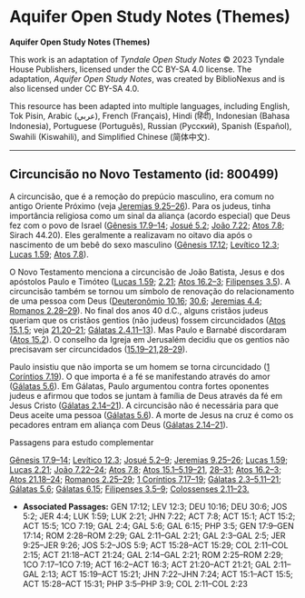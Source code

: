 # Aquifer Open Study Notes (Themes)

**Aquifer Open Study Notes (Themes)**

This work is an adaptation of *Tyndale Open Study Notes* © 2023 Tyndale House Publishers, licensed under the CC BY\-SA 4\.0 license. The adaptation, *Aquifer Open Study Notes*, was created by BiblioNexus and is also licensed under CC BY\-SA 4\.0\.

This resource has been adapted into multiple languages, including English, Tok Pisin, Arabic (عربي), French (Français), Hindi (हिंदी), Indonesian (Bahasa Indonesia), Portuguese (Português), Russian (Русский), Spanish (Español), Swahili (Kiswahili), and Simplified Chinese (简体中文).



--------------------------------

## Circuncisão no Novo Testamento (id: 800499)

A circuncisão, que é a remoção do prepúcio masculino, era comum no antigo Oriente Próximo (veja [Jeremias 9\.25–26](https://ref.ly/Jer9:25-Jer9:26)). Para os judeus, tinha importância religiosa como um sinal da aliança (acordo especial) que Deus fez com o povo de Israel ([Gênesis 17\.9–14](https://ref.ly/Gen17:9-Gen17:14); [Josué 5\.2](https://ref.ly/Josh5:2); [João 7\.22](https://ref.ly/John7:22); [Atos 7\.8](https://ref.ly/Acts7:8); Sirach 44\.20\). Eles geralmente a realizavam no oitavo dia após o nascimento de um bebê do sexo masculino ([Gênesis 17\.12](https://ref.ly/Gen17:12); [Levítico 12\.3](https://ref.ly/Lev12:3); [Lucas 1\.59](https://ref.ly/Luke1:59); [Atos 7\.8](https://ref.ly/Acts7:8)).

O Novo Testamento menciona a circuncisão de João Batista, Jesus e dos apóstolos Paulo e Timóteo ([Lucas 1\.59](https://ref.ly/Luke1:59); [2\.21](https://ref.ly/Luke2:21); [Atos 16\.2–3](https://ref.ly/Acts16:2-Acts16:3); [Filipenses 3\.5](https://ref.ly/Phil3:5)). A circuncisão também se tornou um símbolo de renovação do relacionamento de uma pessoa com Deus ([Deuteronômio 10\.16](https://ref.ly/Deut10:16); [30\.6](https://ref.ly/Deut30:6); [Jeremias 4\.4](https://ref.ly/Jer4:4); [Romanos 2\.28–29](https://ref.ly/Rom2:28-Rom2:29)). No final dos anos 40 d.C., alguns cristãos judeus queriam que os cristãos gentios (não judeus) fossem circuncidados ([Atos 15\.1](https://ref.ly/Acts15:1),[5](https://ref.ly/Acts15:5); veja [21\.20–21](https://ref.ly/Acts21:20-Acts21:21); [Gálatas 2\.4](https://ref.ly/Gal2:4),[11–13](https://ref.ly/Gal2:11-Gal2:13)). Mas Paulo e Barnabé discordaram ([Atos 15\.2](https://ref.ly/Acts15:2)). O conselho da Igreja em Jerusalém decidiu que os gentios não precisavam ser circuncidados ([15\.19–21](https://ref.ly/Acts15:19-Acts15:21),[28–29](https://ref.ly/Acts15:28-Acts15:29)).

Paulo insistiu que não importa se um homem se torna circuncidado ([1 Coríntios 7\.19](https://ref.ly/1Cor7:19)). O que importa é a fé se manifestando através do amor ([Gálatas 5\.6](https://ref.ly/Gal5:6)). Em Gálatas, Paulo argumentou contra fortes oponentes judeus e afirmou que todos se juntam à família de Deus através da fé em Jesus Cristo ([Gálatas 2\.14–21](https://ref.ly/Gal2:14-Gal2:21)). A circuncisão não é necessária para que Deus aceite uma pessoa ([Gálatas 5\.6](https://ref.ly/Gal5:6)). A morte de Jesus na cruz é como os pecadores entram em aliança com Deus ([Gálatas 2\.14–21](https://ref.ly/Gal2:14-Gal2:21)). 

Passagens para estudo complementar

[Gênesis 17\.9–14](https://ref.ly/Gen17:9-Gen17:14); [Levítico 12\.3](https://ref.ly/Lev12:3); [Josué 5\.2–9](https://ref.ly/Josh5:2-Josh5:9); [Jeremias 9\.25–26](https://ref.ly/Jer9:25-Jer9:26); [Lucas 1\.59](https://ref.ly/Luke1:59); [Lucas 2\.21](https://ref.ly/Luke2:21); [João 7\.22–24](https://ref.ly/John7:22-John7:24); [Atos 7\.8](https://ref.ly/Acts7:8); [Atos 15\.1–5](https://ref.ly/Acts15:1-Acts15:5),[19–21](https://ref.ly/Acts15:19-Acts15:21), [28–31](https://ref.ly/Acts15:28-Acts15:31); [Atos 16\.2–3](https://ref.ly/Acts16:2-Acts16:3); [Atos 21\.18–24](https://ref.ly/Acts21:18-Acts21:24); [Romanos 2\.25–29](https://ref.ly/Rom2:25-Rom2:29); [1 Coríntios 7\.17–19](https://ref.ly/1Cor7:17-1Cor7:19); [Gálatas 2\.3–5](https://ref.ly/Gal2:3-Gal2:5),[11–21](https://ref.ly/Gal2:11-Gal2:21); [Gálatas 5\.6](https://ref.ly/Gal5:6); [Gálatas 6\.15](https://ref.ly/Gal6:15); [Filipenses 3\.5–9](https://ref.ly/Phil3:5-Phil3:9); [Colossenses 2\.11–23\.](https://ref.ly/Col2:11-Col2:23)

* **Associated Passages:** GEN 17:12; LEV 12:3; DEU 10:16; DEU 30:6; JOS 5:2; JER 4:4; LUK 1:59; LUK 2:21; JHN 7:22; ACT 7:8; ACT 15:1; ACT 15:2; ACT 15:5; 1CO 7:19; GAL 2:4; GAL 5:6; GAL 6:15; PHP 3:5; GEN 17:9–GEN 17:14; ROM 2:28–ROM 2:29; GAL 2:11–GAL 2:21; GAL 2:3–GAL 2:5; JER 9:25–JER 9:26; JOS 5:2–JOS 5:9; ACT 15:28–ACT 15:29; COL 2:11–COL 2:15; ACT 21:18–ACT 21:24; GAL 2:14–GAL 2:21; ROM 2:25–ROM 2:29; 1CO 7:17–1CO 7:19; ACT 16:2–ACT 16:3; ACT 21:20–ACT 21:21; GAL 2:11–GAL 2:13; ACT 15:19–ACT 15:21; JHN 7:22–JHN 7:24; ACT 15:1–ACT 15:5; ACT 15:28–ACT 15:31; PHP 3:5–PHP 3:9; COL 2:11–COL 2:23


